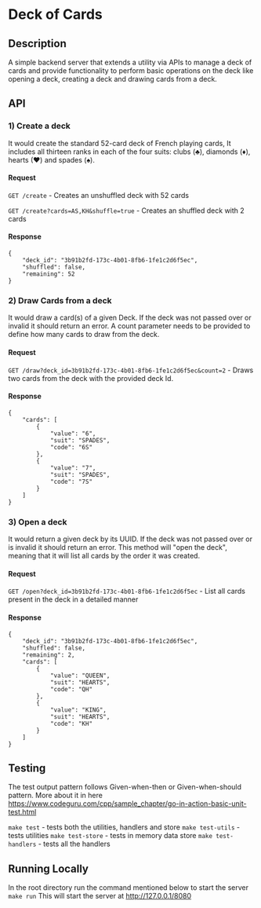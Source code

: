 # Deck of Cards

## Description
A simple backend server that extends a utility via APIs to manage a deck of cards and provide functionality to perform basic operations on the deck like opening a deck, creating a deck and drawing cards from a deck.

## API

### 1) Create a deck
It would create the standard 52-card deck of French playing cards, It includes
all thirteen ranks in each of the four suits: clubs (♣), diamonds (♦), hearts (♥)
and spades (♠).

#### Request
`GET /create` - Creates an unshuffled deck with 52 cards

`GET /create?cards=AS,KH&shuffle=true` - Creates an shuffled deck with 2 cards

#### Response
```
{
	"deck_id": "3b91b2fd-173c-4b01-8fb6-1fe1c2d6f5ec",
	"shuffled": false,
	"remaining": 52
}
```


### 2) Draw Cards from a deck
It would draw a card(s) of a given Deck. If the deck was not passed over or
invalid it should return an error. A count parameter needs to be provided to
define how many cards to draw from the deck.

#### Request
`GET /draw?deck_id=3b91b2fd-173c-4b01-8fb6-1fe1c2d6f5ec&count=2` - Draws two cards from the deck with the provided deck Id.

#### Response
```
{
    "cards": [
        {
            "value": "6",
            "suit": "SPADES",
            "code": "6S"
        },
        {
            "value": "7",
            "suit": "SPADES",
            "code": "7S"
        }
    ]
}
```

### 3) Open a deck
It would return a given deck by its UUID. If the deck was not passed over or is
invalid it should return an error. This method will "open the deck", meaning that
it will list all cards by the order it was created.

#### Request
`GET /open?deck_id=3b91b2fd-173c-4b01-8fb6-1fe1c2d6f5ec` - List all cards present in the deck in a detailed manner

#### Response
```
{
    "deck_id": "3b91b2fd-173c-4b01-8fb6-1fe1c2d6f5ec",
    "shuffled": false,
    "remaining": 2,
    "cards": [
        {
            "value": "QUEEN",
            "suit": "HEARTS",
            "code": "QH"
        },
        {
            "value": "KING",
            "suit": "HEARTS",
            "code": "KH"
        }
    ]
}
```

## Testing
The test output pattern follows Given-when-then or Given-when-should pattern. More about it in here
https://www.codeguru.com/cpp/sample_chapter/go-in-action-basic-unit-test.html

`make test` - tests both the utilities, handlers and store
`make test-utils` - tests utilities
`make test-store` - tests in memory data store
`make test-handlers` - tests all the handlers


## Running Locally
In the root directory run the command mentioned below to start the server
`make run`
This will start the server at http://127.0.0.1/8080
